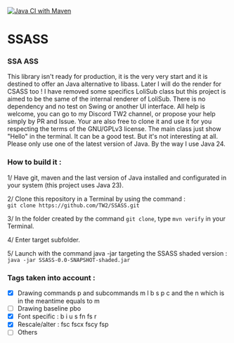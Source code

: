 [![Java CI with Maven](https://github.com/TW2/SSASS/actions/workflows/maven.yml/badge.svg)](https://github.com/TW2/SSASS/actions/workflows/maven.yml)

# SSASS
### SSA ASS
This library isn't ready for production, it is the very very start and it is destined to offer an Java alternative to libass. Later I will do the render for CSASS too !
I have removed some specifics LoliSub class but this project is aimed to be the same of the internal renderer of LoliSub. There is no dependency and no test on Swing or another UI interface.
All help is welcome, you can go to my Discord TW2 channel, or propose your help simply by PR and Issue. Your are also free to clone it and use it for you respecting the terms of the GNU/GPLv3 license.
The main class just show "Hello" in the terminal. It can be a good test. But it's not interesting at all. Please only use one of the latest version of Java. By the way I use Java 24.

### How to build it :

1/ Have git, maven and the last version of Java installed and configurated in your system (this project uses Java 23).

2/ Clone this repository in a Terminal by using the command :<br>```git clone https://github.com/TW2/SSASS.git```

3/ In the folder created by the command ```git clone```, type ```mvn verify``` in your Terminal.

4/ Enter target subfolder.

5/ Launch with the command java -jar targeting the SSASS shaded version :<br>```java -jar SSASS-0.0-SNAPSHOT-shaded.jar```

### Tags taken into account :

- [x] Drawing commands p and subcommands m l b s p c and the n which is in the meantime equals to m
- [ ] Drawing baseline pbo
- [x] Font specific : b i u s fn fs r
- [x] Rescale/alter : fsc fscx fscy fsp
- [ ] Others
